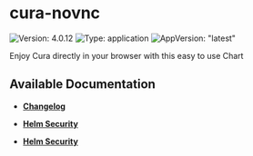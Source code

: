 # cura-novnc

![Version: 4.0.12](https://img.shields.io/badge/Version-4.0.12-informational?style=flat-square) ![Type: application](https://img.shields.io/badge/Type-application-informational?style=flat-square) ![AppVersion: "latest"](https://img.shields.io/badge/AppVersion-"latest"-informational?style=flat-square)

Enjoy Cura directly in your browser with this easy to use Chart

## Available Documentation

- [**Changelog**](CHANGELOG)

- [**Helm Security**](container-security)

- [**Helm Security**](helm-security)

